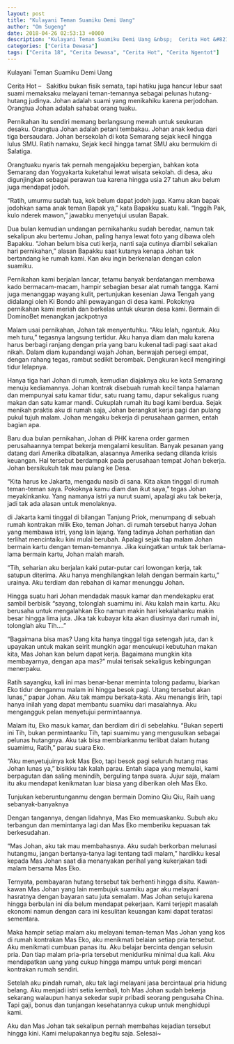 ```yaml
---
layout: post
title: "Kulayani Teman Suamiku Demi Uang"
author: "Om Sugeng"
date: 2018-04-26 02:53:13 +0000
description: "Kulayani Teman Suamiku Demi Uang &nbsp;  Cerita Hot &#8211;\u00a0 \u00a0Sakitku bukan fisik semata, tapi hatiku juga hancur lebur saat suami memaksaku melayani teman-temannya sebagai pelunas hutang-hutang judin..."
categories: ["Cerita Dewasa"]
tags: ["Cerita 18", "Cerita Dewasa", "Cerita Hot", "Cerita Ngentot"]
---
```


Kulayani Teman Suamiku Demi Uang
&nbsp;

Cerita Hot &#8211;   Sakitku bukan fisik semata, tapi hatiku juga hancur lebur saat suami memaksaku melayani teman-temannya sebagai pelunas hutang-hutang judinya. Johan adalah suami yang menikahiku karena perjodohan. Orangtua Johan adalah sahabat orang tuaku.

Pernikahan itu sendiri memang berlangsung mewah untuk seukuran desaku. Orangtua Johan adalah petani tembakau. Johan anak kedua dari tiga bersaudara. Johan bersekolah di kota Semarang sejak kecil hingga lulus SMU. Ratih namaku, Sejak kecil hingga tamat SMU aku bermukim di Salatiga.

Orangtuaku nyaris tak pernah mengajakku bepergian, bahkan kota Semarang dan Yogyakarta kuketahui lewat wisata sekolah. di desa, aku digunjingkan sebagai perawan tua karena hingga usia 27 tahun aku belum juga mendapat jodoh.

“Ratih, umurmu sudah tua, kok belum dapat jodoh juga. Kamu akan bapak jodohkan sama anak teman Bapak ya,” kata Bapakku suatu kali. “Inggih Pak, kulo nderek mawon,” jawabku menyetujui usulan Bapak.

Dua bulan kemudian undangan pernikahanku sudah beredar, namun tak sekalipun aku bertemu Johan, paling hanya lewat foto yang dibawa oleh Bapakku. “Johan belum bisa cuti kerja, nanti saja cutinya diambil sekalian hari pernikahan,” alasan Bapakku saat kutanya kenapa Johan tak bertandang ke rumah kami. Kan aku ingin berkenalan dengan calon suamiku.

Pernikahan kami berjalan lancar, tetamu banyak berdatangan membawa kado bermacam-macam, hampir sebagian besar alat rumah tangga. Kami juga menanggap wayang kulit, pertunjukan kesenian Jawa Tengah yang didalangi oleh Ki Bondo ahli pewayangan di desa kami. Pokoknya pernikahan kami meriah dan berkelas untuk ukuran desa kami. Bermain di DominoBet menangkan jackpotnya

Malam usai pernikahan, Johan tak menyentuhku. “Aku lelah, ngantuk. Aku meh turu,” tegasnya langsung tertidur. Aku hanya diam dan malu karena harus berbagi ranjang dengan pria yang baru kukenal tadi pagi saat akad nikah. Dalam diam kupandangi wajah Johan, berwajah persegi empat, dengan rahang tegas, rambut sedikit berombak. Dengkuran kecil mengiringi tidur lelapnya.

Hanya tiga hari Johan di rumah, kemudian diajaknya aku ke kota Semarang menuju kediamannya. Johan kontrak disebuah rumah kecil tanpa halaman dan mempunyai satu kamar tidur, satu ruang tamu, dapur sekaligus ruang makan dan satu kamar mandi. Cukuplah rumah itu bagi kami berdua. Sejak menikah praktis aku di rumah saja, Johan berangkat kerja pagi dan pulang pukul tujuh malam. Johan mengaku bekerja di perusahaan garmen, entah bagian apa.

Baru dua bulan pernikahan, Johan di PHK karena order garmen perusahaannya tempat bekerja mengalami kesulitan. Banyak pesanan yang datang dari Amerika dibatalkan, alasannya Amerika sedang dilanda krisis keuangan. Hal tersebut berdampak pada perusahaan tempat Johan bekerja. Johan bersikukuh tak mau pulang ke Desa.

“Kita harus ke Jakarta, mengadu nasib di sana. Kita akan tinggal di rumah teman-teman saya. Pokoknya kamu diam dan ikut saya,” tegas Johan meyakinkanku. Yang namanya istri ya nurut suami, apalagi aku tak bekerja, jadi tak ada alasan untuk menolaknya.

di Jakarta kami tinggal di bilangan Tanjung Priok, menumpang di sebuah rumah kontrakan milik Eko, teman Johan. di rumah tersebut hanya Johan yang membawa istri, yang lain lajang. Yang tadinya Johan perhatian dan terlihat mencintaiku kini mulai berubah. Apalagi sejak tiap malam Johan bermain kartu dengan teman-temannya. Jika kuingatkan untuk tak berlama-lama bermain kartu, Johan malah marah.

“Tih, seharian aku berjalan kaki putar-putar cari lowongan kerja, tak satupun diterima. Aku hanya menghilangkan lelah dengan bermain kartu,” urainya. Aku terdiam dan rebahan di kamar menunggu Johan.

Hingga suatu hari Johan mendadak masuk kamar dan mendekapku erat sambil berbisik “sayang, tolonglah suamimu ini. Aku kalah main kartu. Aku berusaha untuk mengalahkan Eko namun makin hari kekalahanku makin besar hingga lima juta. Jika tak kubayar kita akan diusirnya dari rumah ini, tolonglah aku Tih….”

“Bagaimana bisa mas? Uang kita hanya tinggal tiga setengah juta, dan k upayakan untuk makan seirit mungkin agar mencukupi kebutuhan makan kita, Mas Johan kan belum dapat kerja. Bagaimana mungkin kita membayarnya, dengan apa mas?” mulai terisak sekaligus kebingungan menerpaku.

Ratih sayangku, kali ini mas benar-benar meminta tolong padamu, biarkan Eko tidur denganmu malam ini hingga besok pagi. Utang tersebut akan lunas,” papar Johan. Aku tak mampu berkata-kata. Aku menangis lirih, tapi hanya inilah yang dapat membantu suamiku dari masalahnya. Aku mengangguk pelan menyetujui permintaannya.

Malam itu, Eko masuk kamar, dan berdiam diri di sebelahku. “Bukan seperti ini Tih, bukan permintaanku Tih, tapi suamimu yang mengusulkan sebagai pelunas hutangnya. Aku tak bisa membiarkanmu terlibat dalam hutang suamimu, Ratih,” parau suara Eko.

“Aku menyetujuinya kok Mas Eko, tapi besok pagi seluruh hutang mas Johan lunas ya,” bisikku tak kalah parau. Entah siapa yang memulai, kami berpagutan dan saling menindih, berguling tanpa suara. Jujur saja, malam itu aku mendapat kenikmatan luar biasa yang diberikan oleh Mas Eko.

Tunjukan keberuntunganmu dengan bermain Domino Qiu Qiu, Raih uang sebanyak-banyaknya

Dengan tangannya, dengan lidahnya, Mas Eko memuaskanku. Subuh aku terbangun dan memintanya lagi dan Mas Eko memberiku kepuasan tak berkesudahan.

“Mas Johan, aku tak mau membahasnya. Aku sudah berkorban melunasi hutangmu, jangan bertanya-tanya lagi tentang tadi malam,” hardikku kesal kepada Mas Johan saat dia menanyakan perihal yang kukerjakan tadi malam bersama Mas Eko.

Ternyata, pembayaran hutang tersebut tak berhenti hingga disitu. Kawan-kawan Mas Johan yang lain membujuk suamiku agar aku melayani hasratnya dengan bayaran satu juta semalam. Mas Johan setuju karena hingga berbulan ini dia belum mendapat pekerjaan. Kami terjepit masalah ekonomi namun dengan cara ini kesulitan keuangan kami dapat teratasi sementara.

Maka hampir setiap malam aku melayani teman-teman Mas Johan yang kos di rumah kontrakan Mas Eko, aku menikmati belaian setiap pria tersebut. Aku menikmati cumbuan panas itu. Aku belajar bercinta dengan selusin pria. Dan tiap malam pria-pria tersebut meniduriku minimal dua kali. Aku mendapatkan uang yang cukup hingga mampu untuk pergi mencari kontrakan rumah sendiri.

Setelah aku pindah rumah, aku tak lagi melayani jasa bercintaual pria hidung belang. Aku menjadi istri setia kembali, toh Mas Johan sudah bekerja sekarang walaupun hanya sekedar supir pribadi seorang pengusaha China. Tapi gaji, bonus dan tunjangan kesehatannya cukup untuk menghidupi kami.

Aku dan Mas Johan tak sekalipun pernah membahas kejadian tersebut hingga kini. Kami melupakannya begitu saja. Selesai~

&nbsp;